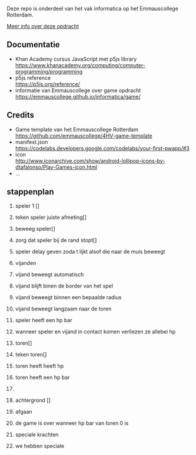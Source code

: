 Deze repo is onderdeel van het vak informatica op het Emmauscollege Rotterdam.

[Meer info over deze opdracht](https://informatica.emmauscollege.nl/)

## Documentatie
- Khan Academy cursus JavaScript met p5js library <br>
https://www.khanacademy.org/computing/computer-programming/programming
- p5js reference <br>
https://p5js.org/reference/
- informatie van Emmauscollege over game opdracht <br>
https://emmauscollege.github.io/informatica/game/

## Credits
- Game template van het Emmauscollege Rotterdam <br>
        https://github.com/emmauscollege/4HV-game-template
- manifest.json <br>
        https://codelabs.developers.google.com/codelabs/your-first-pwapp/#3
- icon <br>
        http://www.iconarchive.com/show/android-lollipop-icons-by-dtafalonso/Play-Games-icon.html
- ...

## stappenplan

 

1. speler 1  []
2.  teken speler juiste afmeting[]
3.  beweeg speler[]
4.  zorg dat speler bij de rand stopt[]
5. speler delay geven zoda t lijkt alsof die naar de muis beweegt


1. vijanden
2.  vijand beweegt automatisch
3.  vijand blijft binen de border van het spel
4.  vijand beweegt binnen een bepaalde radius
5.  vijand beweegt langzaam naar de toren
6.  speler heeft een hp bar
7.  wanneer speler en vijand in contact komen verliezen ze allebei hp


1. toren[]
2.  teken toren[]
3.  toren heeft heeft hp
4.  toren heeft een hp bar
5.  


1. achtergrond []


1. afgaan
2.  de game is over wanneer hp bar van toren 0 is


1. speciale krachten
2.  we hebben speciale 